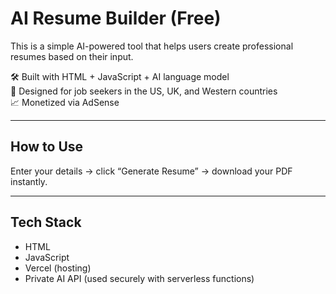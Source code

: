 # AI Resume Builder (Free)

This is a simple AI-powered tool that helps users create professional resumes based on their input.

🛠 Built with HTML + JavaScript + AI language model  
💼 Designed for job seekers in the US, UK, and Western countries  
📈 Monetized via AdSense

---

## How to Use
Enter your details → click “Generate Resume” → download your PDF instantly.

---

## Tech Stack
- HTML
- JavaScript
- Vercel (hosting)
- Private AI API (used securely with serverless functions)
